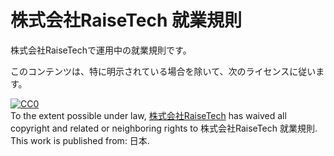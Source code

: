 # 株式会社RaiseTech 就業規則
株式会社RaiseTechで運用中の就業規則です。

このコンテンツは、特に明示されている場合を除いて、次のライセンスに従います。

<p xmlns:dct="http://purl.org/dc/terms/" xmlns:vcard="http://www.w3.org/2001/vcard-rdf/3.0#">
  <a rel="license"
     href="http://creativecommons.org/publicdomain/zero/1.0/">
    <img src="http://i.creativecommons.org/p/zero/1.0/88x31.png" style="border-style: none;" alt="CC0" />
  </a>
  <br />
  To the extent possible under law,
  <a rel="dct:publisher"
     href="https://raise-tech.net/">
    <span property="dct:title">株式会社RaiseTech</span></a>
  has waived all copyright and related or neighboring rights to
  <span property="dct:title">株式会社RaiseTech 就業規則</span>.
This work is published from:
<span property="vcard:Country" datatype="dct:ISO3166"
      content="JP" about="https://raise-tech.net/">
  日本</span>.
</p>
